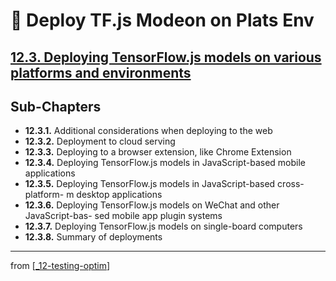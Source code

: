 # 💊 Deploy TF.js Modeon on Plats Env

## [12.3. Deploying TensorFlow.js models on various platforms and environments]()

## Sub-Chapters

- **12.3.1.** Additional considerations when deploying to the web
- **12.3.2.** Deployment to cloud serving
- **12.3.3.** Deploying to a browser extension, like Chrome Extension
- **12.3.4.** Deploying TensorFlow.js models in JavaScript-based mobile applications
- **12.3.5.** Deploying TensorFlow.js models in JavaScript-based cross-platform- m desktop applications
- **12.3.6.** Deploying TensorFlow.js models on WeChat and other JavaScript-bas- sed mobile app plugin systems
- **12.3.7.** Deploying TensorFlow.js models on single-board computers
- **12.3.8.** Summary of deployments

---
from [[_12-testing-optim]]

[//begin]: # "Autogenerated link references for markdown compatibility"
[_12-testing-optim]: ../_12-testing-optim.md "💊 12 TESTING OPTIM"
[//end]: # "Autogenerated link references"